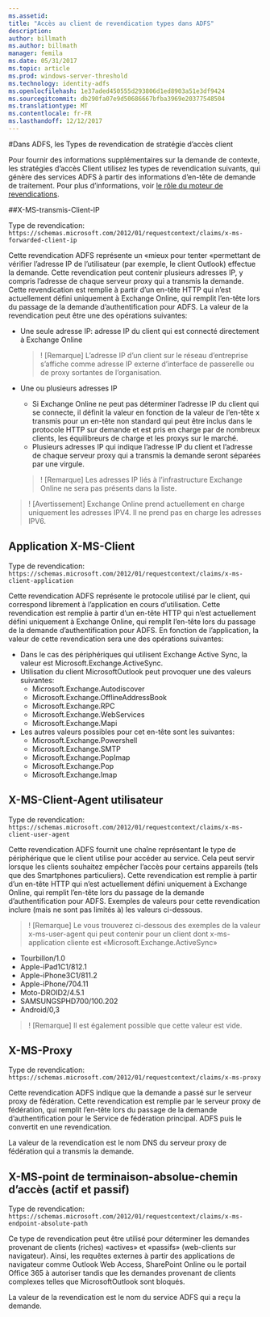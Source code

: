 ```yaml
---
ms.assetid: 
title: "Accès au client de revendication types dans ADFS"
description: 
author: billmath
ms.author: billmath
manager: femila
ms.date: 05/31/2017
ms.topic: article
ms.prod: windows-server-threshold
ms.technology: identity-adfs
ms.openlocfilehash: 1e37aded450555d293806d1ed8903a51e3df9424
ms.sourcegitcommit: db290fa07e9d50686667bfba3969e20377548504
ms.translationtype: MT
ms.contentlocale: fr-FR
ms.lasthandoff: 12/12/2017
---
```

#<a name="client-access-policy-claim-types-in-ad-fs"></a>Dans ADFS, les Types de revendication de stratégie d’accès client

Pour fournir des informations supplémentaires sur la demande de contexte, les stratégies d’accès Client utilisez les types de revendication suivants, qui génère des services ADFS à partir des informations d’en-tête de demande de traitement.  Pour plus d’informations, voir [le rôle du moteur de revendications](../technical-reference/the-role-of-the-claims-engine.md).

##<a name="x-ms-forwarded-client-ip"></a>X-MS-transmis-Client-IP

Type de revendication: `https://schemas.microsoft.com/2012/01/requestcontext/claims/x-ms-forwarded-client-ip`

Cette revendication ADFS représente un «mieux pour tenter «permettant de vérifier l’adresse IP de l’utilisateur (par exemple, le client Outlook) effectue la demande. Cette revendication peut contenir plusieurs adresses IP, y compris l’adresse de chaque serveur proxy qui a transmis la demande.  Cette revendication est remplie à partir d’un en-tête HTTP qui n’est actuellement défini uniquement à Exchange Online, qui remplit l’en-tête lors du passage de la demande d’authentification pour ADFS. La valeur de la revendication peut être une des opérations suivantes:


- Une seule adresse IP: adresse IP du client qui est connecté directement à Exchange Online

    >! [Remarque] L’adresse IP d’un client sur le réseau d’entreprise s’affiche comme adresse IP externe d’interface de passerelle ou de proxy sortantes de l’organisation.

- Une ou plusieurs adresses IP
    - Si Exchange Online ne peut pas déterminer l’adresse IP du client qui se connecte, il définit la valeur en fonction de la valeur de l’en-tête x transmis pour un en-tête non standard qui peut être inclus dans le protocole HTTP sur demande et est pris en charge par de nombreux clients, les équilibreurs de charge et les proxys sur le marché.
    - Plusieurs adresses IP qui indique l’adresse IP du client et l’adresse de chaque serveur proxy qui a transmis la demande seront séparées par une virgule.

    >! [Remarque] Les adresses IP liés à l’infrastructure Exchange Online ne sera pas présents dans la liste.


>! [Avertissement] Exchange Online prend actuellement en charge uniquement les adresses IPV4. Il ne prend pas en charge les adresses IPV6. 


## <a name="x-ms-client-application"></a>Application X-MS-Client

Type de revendication: `https://schemas.microsoft.com/2012/01/requestcontext/claims/x-ms-client-application`

Cette revendication ADFS représente le protocole utilisé par le client, qui correspond librement à l’application en cours d’utilisation.  Cette revendication est remplie à partir d’un en-tête HTTP qui n’est actuellement défini uniquement à Exchange Online, qui remplit l’en-tête lors du passage de la demande d’authentification pour ADFS. En fonction de l’application, la valeur de cette revendication sera une des opérations suivantes:



- Dans le cas des périphériques qui utilisent Exchange Active Sync, la valeur est Microsoft.Exchange.ActiveSync. 
- Utilisation du client MicrosoftOutlook peut provoquer une des valeurs suivantes:
    - Microsoft.Exchange.Autodiscover
    - Microsoft.Exchange.OfflineAddressBook
    - Microsoft.Exchange.RPC
    - Microsoft.Exchange.WebServices
    - Microsoft.Exchange.Mapi
- Les autres valeurs possibles pour cet en-tête sont les suivantes:
    - Microsoft.Exchange.Powershell
    - Microsoft.Exchange.SMTP
    - Microsoft.Exchange.PopImap
    - Microsoft.Exchange.Pop
    - Microsoft.Exchange.Imap

## <a name="x-ms-client-user-agent"></a>X-MS-Client-Agent utilisateur

Type de revendication: `https://schemas.microsoft.com/2012/01/requestcontext/claims/x-ms-client-user-agent`

Cette revendication ADFS fournit une chaîne représentant le type de périphérique que le client utilise pour accéder au service. Cela peut servir lorsque les clients souhaitez empêcher l’accès pour certains appareils (tels que des Smartphones particuliers).  Cette revendication est remplie à partir d’un en-tête HTTP qui n’est actuellement défini uniquement à Exchange Online, qui remplit l’en-tête lors du passage de la demande d’authentification pour ADFS. Exemples de valeurs pour cette revendication inclure (mais ne sont pas limités à) les valeurs ci-dessous.
>! [Remarque] Le vous trouverez ci-dessous des exemples de la valeur x-ms-user-agent qui peut contenir pour un client dont x-ms-application cliente est «Microsoft.Exchange.ActiveSync»

- Tourbillon/1.0
- Apple-iPad1C1/812.1
- Apple-iPhone3C1/811.2
- Apple-iPhone/704.11
- Moto-DROID2/4.5.1
- SAMSUNGSPHD700/100.202
- Android/0,3

>! [Remarque] Il est également possible que cette valeur est vide.


## <a name="x-ms-proxy"></a>X-MS-Proxy

Type de revendication: `https://schemas.microsoft.com/2012/01/requestcontext/claims/x-ms-proxy`

Cette revendication ADFS indique que la demande a passé sur le serveur proxy de fédération.  Cette revendication est remplie par le serveur proxy de fédération, qui remplit l’en-tête lors du passage de la demande d’authentification pour le Service de fédération principal. ADFS puis le convertit en une revendication. 

La valeur de la revendication est le nom DNS du serveur proxy de fédération qui a transmis la demande.

## <a name="x-ms-endpoint-absolute-path-active-vs-passive"></a>X-MS-point de terminaison-absolue-chemin d’accès (actif et passif)

Type de revendication: `https://schemas.microsoft.com/2012/01/requestcontext/claims/x-ms-endpoint-absolute-path`

Ce type de revendication peut être utilisé pour déterminer les demandes provenant de clients (riches) «actives» et «passifs» (web-clients sur navigateur). Ainsi, les requêtes externes à partir des applications de navigateur comme Outlook Web Access, SharePoint Online ou le portail Office 365 à autoriser tandis que les demandes provenant de clients complexes telles que MicrosoftOutlook sont bloqués.

La valeur de la revendication est le nom du service ADFS qui a reçu la demande.

